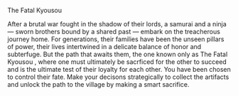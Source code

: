 The Fatal Kyousou

After a brutal war fought in the shadow of their lords, a samurai and a ninja — sworn brothers bound by a shared past — embark on the treacherous journey home. For generations, their families have been the unseen pillars of power, their lives intertwined in a delicate balance of honor and subterfuge. But the path that awaits them, the one known only as The Fatal Kyousou , where one must ultimately be sacrficed for the other to succeed and is the ultimate test of their loyalty for each other. You have been chosen to control their fate. Make your decisons strategically to collect the artifacts and unlock the path to the village by making a smart sacrifice.
